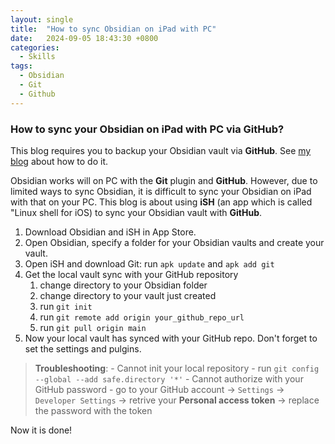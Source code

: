 ```yaml
---
layout: single
title:  "How to sync Obsidian on iPad with PC"
date:   2024-09-05 18:43:30 +0800
categories:
  - Skills
tags:
  - Obsidian
  - Git
  - Github
---
```

### How to sync your Obsidian on iPad with PC via GitHub?
This blog requires you to backup your Obsidian vault via **GitHub**. See [my blog](https://ghost04718.github.io/obsidian/2024/07/01/Obsidian-backup-with-git-plugin.html) about how to do it.

Obsidian works will on PC with the **Git** plugin and **GitHub**. However, due to limited ways to sync Obsidian, it is difficult to sync your Obsidian on iPad with that on your PC. This blog is about using **iSH** (an app which is called "Linux shell for iOS) to sync your Obsidian vault with **GitHub**.

1. Download Obsidian and iSH in App Store.
2. Open Obsidian, specify a folder for your Obsidian vaults and create your vault.
3. Open iSH and download Git: run `apk update` and `apk add git`
4. Get the local vault sync with your GitHub repository
    1. change directory to your Obsidian folder
    2. change directory to your vault just created
    3. run `git init`
    4. run `git remote add origin your_github_repo_url`
    5. run `git pull origin main`
5. Now your local vault has synced with your GitHub repo. Don't forget to set the settings and pulgins.

> **Troubleshooting**:
    - Cannot init your local repository
        - run `git config --global --add safe.directory '*'`
    - Cannot authorize with your GitHub password
        - go to your GitHub account -> `Settings` -> `Developer Settings` -> retrive your **Personal access token** -> replace the password with the token

Now it is done!
